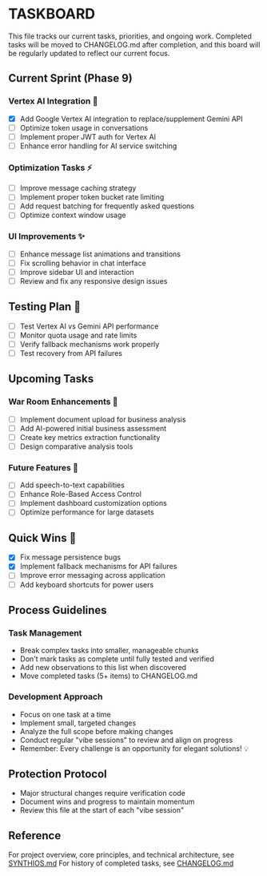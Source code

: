 
# TASKBOARD

This file tracks our current tasks, priorities, and ongoing work. Completed tasks will be moved to CHANGELOG.md after completion, and this board will be regularly updated to reflect our current focus.

## Current Sprint (Phase 9)

### Vertex AI Integration 🚀
- [x] Add Google Vertex AI integration to replace/supplement Gemini API
- [ ] Optimize token usage in conversations
- [ ] Implement proper JWT auth for Vertex AI
- [ ] Enhance error handling for AI service switching

### Optimization Tasks ⚡
- [ ] Improve message caching strategy
- [ ] Implement proper token bucket rate limiting
- [ ] Add request batching for frequently asked questions
- [ ] Optimize context window usage

### UI Improvements ✨
- [ ] Enhance message list animations and transitions
- [ ] Fix scrolling behavior in chat interface
- [ ] Improve sidebar UI and interaction
- [ ] Review and fix any responsive design issues

## Testing Plan 🧪
- [ ] Test Vertex AI vs Gemini API performance
- [ ] Monitor quota usage and rate limits
- [ ] Verify fallback mechanisms work properly
- [ ] Test recovery from API failures

## Upcoming Tasks

### War Room Enhancements 🚀
- [ ] Implement document upload for business analysis
- [ ] Add AI-powered initial business assessment
- [ ] Create key metrics extraction functionality
- [ ] Design comparative analysis tools

### Future Features 🔮
- [ ] Add speech-to-text capabilities
- [ ] Enhance Role-Based Access Control
- [ ] Implement dashboard customization options
- [ ] Optimize performance for large datasets

## Quick Wins 🎯
- [x] Fix message persistence bugs
- [x] Implement fallback mechanisms for API failures
- [ ] Improve error messaging across application
- [ ] Add keyboard shortcuts for power users

## Process Guidelines

### Task Management
- Break complex tasks into smaller, manageable chunks
- Don't mark tasks as complete until fully tested and verified
- Add new observations to this list when discovered
- Move completed tasks (5+ items) to CHANGELOG.md

### Development Approach
- Focus on one task at a time
- Implement small, targeted changes
- Analyze the full scope before making changes
- Conduct regular "vibe sessions" to review and align on progress
- Remember: Every challenge is an opportunity for elegant solutions! 💡

## Protection Protocol
- Major structural changes require verification code
- Document wins and progress to maintain momentum
- Review this file at the start of each "vibe session"

## Reference
For project overview, core principles, and technical architecture, see [SYNTHIOS.md](./SYNTHIOS.md)
For history of completed tasks, see [CHANGELOG.md](./CHANGELOG.md)

